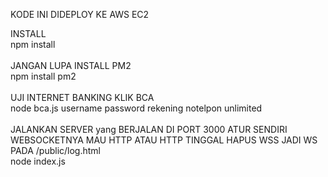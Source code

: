 KODE INI DIDEPLOY KE AWS EC2<br>

INSTALL<br>
npm install
<br><br>
JANGAN LUPA INSTALL PM2<br>
npm install pm2
<br><br>
UJI INTERNET BANKING KLIK BCA<br>
node bca.js username password rekening notelpon unlimited
<br><br>
JALANKAN SERVER yang BERJALAN DI PORT 3000 ATUR SENDIRI WEBSOCKETNYA MAU HTTP ATAU HTTP TINGGAL HAPUS WSS JADI WS PADA /public/log.html<br>
node index.js
